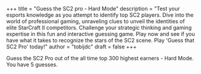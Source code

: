 +++
title = "Guess the SC2 pro - Hard Mode"
description = "Test your esports knowledge as you attempt to identify top SC2 players. Dive into the world of professional gaming, unraveling clues to unveil the identities of elite StarCraft II competitors. Challenge your strategic thinking and gaming expertise in this fun and interactive guessing game. Play now and see if you have what it takes to recognize the stars of the SC2 scene. Play 'Guess that SC2 Pro' today!"
author = "tobijdc"
draft = false
+++

Guess the SC2 Pro out of the all time top 300 highest earners - Hard Mode. You have 5 guesses.
